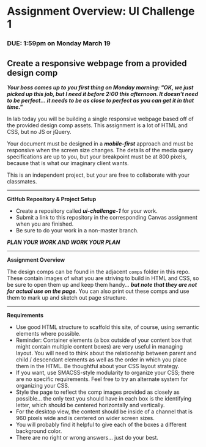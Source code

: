 # Assignment Overview: UI Challenge 1
### DUE: 1:59pm on Monday March 19

## Create a responsive webpage from a provided design comp

***Your boss comes up to you first thing on Monday morning: "OK, we just picked up this job, but I need it before 2:00 this afternoon. It doesn't need to be perfect... it needs to be as close to perfect as you can get it in that time."***

In lab today you will be building a single responsive webpage based off of the provided design comp assets. This assignment is a lot of HTML and CSS, but no JS or jQuery.

Your document must be designed in a ***mobile-first*** approach and must be responsive when the screen size changes. The details of the media query specifications are up to you, but your breakpoint must be at 800 pixels, because that is what our imaginary client wants.

This is an independent project, but your are free to collaborate with your classmates.

---

**GitHub Repository & Project Setup**

- Create a repository called ***ui-challenge-1*** for your work.
- Submit a link to this repository in the corresponding Canvas assignment when you are finished.
- Be sure to do your work in a non-master branch.


***PLAN YOUR WORK AND WORK YOUR PLAN***

---

**Assignment Overview**

The design comps can be found in the adjacent `comps` folder in this repo. These contain images of what you are striving to build in HTML and CSS, so be sure to open them up and keep them handy... ***but note that they are not for actual use on the page.*** You can also print out these comps and use them to mark up and sketch out page structure.

---

**Requirements**

* Use good HTML structure to scaffold this site, of course, using semantic elements where possible.
* Reminder: Container elements (a box outside of your content box that might contain multiple content boxes) are very useful in managing layout. You will need to think about the relationship between parent and child / descendant elements as well as the order in which you place them in the HTML. Be thoughtful about your CSS layout strategy.
* If you want, use SMACSS-style modularity to organize your CSS; there are no specific requirements. Feel free to try an alternate system for organizing your CSS.
* Style the page to reflect the comp images provided as closely as possible... the only text you should have in each box is the identifying letter, which should be centered horizontally and vertically.
* For the desktop view, the content should be inside of a channel that is 960 pixels wide and is centered on wider screen sizes.
* You will probably find it helpful to give each of the boxes a different background color.
* There are no right or wrong answers... just do your best.
